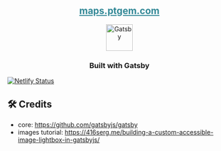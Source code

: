 <p align="center">
  <h2 align="center"><a style="color: #328896;" href="https://maps.ptgem.com">maps.ptgem.com</a></h2>
</p>

<p align="center">
  <a href="https://www.gatsbyjs.org">
    <img alt="Gatsby" src="https://www.gatsbyjs.org/monogram.svg" width="60" />
  </a>
</p>

<h3 align="center">
Built with Gatsby
</h3>

[![Netlify Status](https://api.netlify.com/api/v1/badges/1c810962-3554-4208-a2a3-49e933d50c1f/deploy-status)](https://app.netlify.com/sites/maps-ptgem/deploys)

## 🛠 Credits

- core: https://github.com/gatsbyjs/gatsby
- images tutorial: https://416serg.me/building-a-custom-accessible-image-lightbox-in-gatsbyjs/

